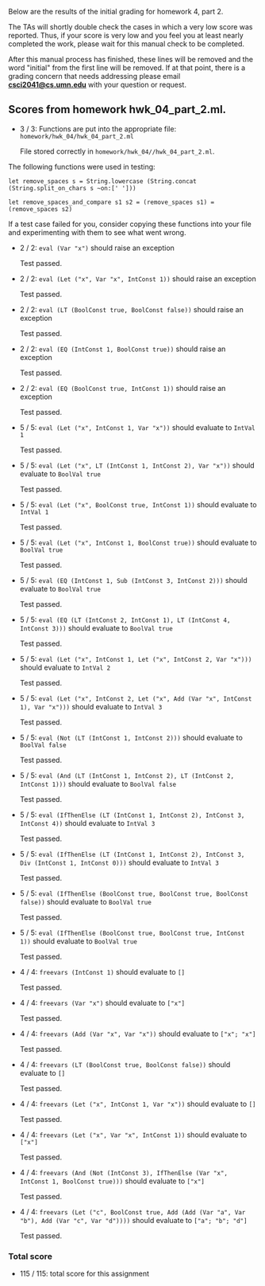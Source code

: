 Below are the results of the initial grading for homework 4, part 2.

The TAs will shortly double check the cases in which a very low score was reported. Thus, if your score is very low and you feel you at least nearly completed the work, please wait for this manual check to be completed.

After this manual process has finished, these lines will be removed and the word "initial" from the first line will be removed. If at that point, there is a grading concern that needs addressing please email **csci2041@cs.umn.edu** with your question or request.

## Scores from homework hwk_04_part_2.ml.

+ 3 / 3: Functions are put into the appropriate file: ``homework/hwk_04/hwk_04_part_2.ml``

    File stored correctly in ``homework/hwk_04//hwk_04_part_2.ml``.


The following functions were used in testing:
```
let remove_spaces s = String.lowercase (String.concat (String.split_on_chars s ~on:[' ']))

let remove_spaces_and_compare s1 s2 = (remove_spaces s1) = (remove_spaces s2)
```
If a test case failed for you, consider copying these functions into your
file and experimenting with them to see what went wrong.


+ 2 / 2: ``eval (Var "x")`` should raise an exception

    Test passed.

+ 2 / 2: ``eval (Let ("x", Var "x", IntConst 1))`` should raise an exception

    Test passed.

+ 2 / 2: ``eval (LT (BoolConst true, BoolConst false))`` should raise an exception

    Test passed.

+ 2 / 2: ``eval (EQ (IntConst 1, BoolConst true))`` should raise an exception

    Test passed.

+ 2 / 2: ``eval (EQ (BoolConst true, IntConst 1))`` should raise an exception

    Test passed.

+ 5 / 5: ``eval (Let ("x", IntConst 1, Var "x"))`` should evaluate to ``IntVal 1``

    Test passed.

+ 5 / 5: ``eval (Let ("x", LT (IntConst 1, IntConst 2), Var "x"))`` should evaluate to ``BoolVal true``

    Test passed.

+ 5 / 5: ``eval (Let ("x", BoolConst true, IntConst 1))`` should evaluate to ``IntVal 1``

    Test passed.

+ 5 / 5: ``eval (Let ("x", IntConst 1, BoolConst true))`` should evaluate to ``BoolVal true``

    Test passed.

+ 5 / 5: ``eval (EQ (IntConst 1, Sub (IntConst 3, IntConst 2)))`` should evaluate to ``BoolVal true``

    Test passed.

+ 5 / 5: ``eval (EQ (LT (IntConst 2, IntConst 1), LT (IntConst 4, IntConst 3)))`` should evaluate to ``BoolVal true``

    Test passed.

+ 5 / 5: ``eval (Let ("x", IntConst 1, Let ("x", IntConst 2, Var "x")))`` should evaluate to ``IntVal 2``

    Test passed.

+ 5 / 5: ``eval (Let ("x", IntConst 2, Let ("x", Add (Var "x", IntConst 1), Var "x")))`` should evaluate to ``IntVal 3``

    Test passed.

+ 5 / 5: ``eval (Not (LT (IntConst 1, IntConst 2)))`` should evaluate to ``BoolVal false``

    Test passed.

+ 5 / 5: ``eval (And (LT (IntConst 1, IntConst 2), LT (IntConst 2, IntConst 1)))`` should evaluate to ``BoolVal false``

    Test passed.

+ 5 / 5: ``eval (IfThenElse (LT (IntConst 1, IntConst 2), IntConst 3, IntConst 4))`` should evaluate to ``IntVal 3``

    Test passed.

+ 5 / 5: ``eval (IfThenElse (LT (IntConst 1, IntConst 2), IntConst 3, Div (IntConst 1, IntConst 0)))`` should evaluate to ``IntVal 3``

    Test passed.

+ 5 / 5: ``eval (IfThenElse (BoolConst true, BoolConst true, BoolConst false))`` should evaluate to ``BoolVal true``

    Test passed.

+ 5 / 5: ``eval (IfThenElse (BoolConst true, BoolConst true, IntConst 1))`` should evaluate to ``BoolVal true``

    Test passed.

+ 4 / 4: ``freevars (IntConst 1)`` should evaluate to ``[]``

    Test passed.

+ 4 / 4: ``freevars (Var "x")`` should evaluate to ``["x"]``

    Test passed.

+ 4 / 4: ``freevars (Add (Var "x", Var "x"))`` should evaluate to ``["x"; "x"]``

    Test passed.

+ 4 / 4: ``freevars (LT (BoolConst true, BoolConst false))`` should evaluate to ``[]``

    Test passed.

+ 4 / 4: ``freevars (Let ("x", IntConst 1, Var "x"))`` should evaluate to ``[]``

    Test passed.

+ 4 / 4: ``freevars (Let ("x", Var "x", IntConst 1))`` should evaluate to ``["x"]``

    Test passed.

+ 4 / 4: ``freevars (And (Not (IntConst 3), IfThenElse (Var "x", IntConst 1, BoolConst true)))`` should evaluate to ``["x"]``

    Test passed.

+ 4 / 4: ``freevars (Let ("c", BoolConst true, Add (Add (Var "a", Var "b"), Add (Var "c", Var "d"))))`` should evaluate to ``["a"; "b"; "d"]``

    Test passed.

### Total score

+ 115 / 115: total score for this assignment

